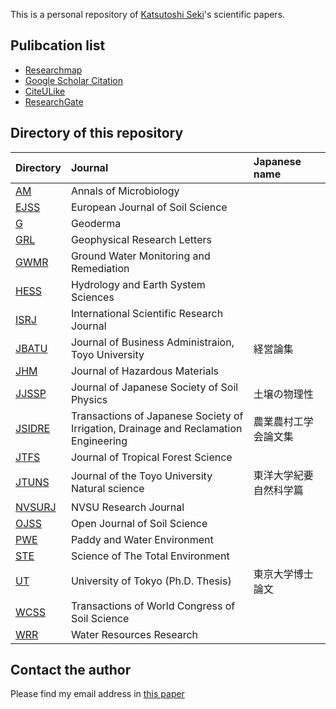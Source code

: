 This is a personal repository of [Katsutoshi Seki](http://www2.toyo.ac.jp/~seki_k/en/)'s scientific papers.

## Pulibcation list
- [Researchmap](http://researchmap.jp/sekik/)
- [Google Scholar Citation](http://scholar.google.com/citations?user=Gs_ABawAAAAJ)
- [CiteULike](http://www.citeulike.org/user/seki/tag/myself/order/year,desc,)
- [ResearchGate](http://www.researchgate.net/profile/Katsutoshi_Seki/)

## Directory of this repository

| Directory | Journal | Japanese name |
|:--|:--|:--|
| [AM](AM/) | Annals of Microbiology | |
| [EJSS](EJSS/) | European Journal of Soil Science | |
| [G](G/) | Geoderma | |
| [GRL](GRL/) | Geophysical Research Letters | |
| [GWMR](GWMR/) | Ground Water Monitoring and Remediation | |
| [HESS](HESS/) | Hydrology and Earth System Sciences | |
| [ISRJ](ISRJ/) | International Scientific Research Journal | |
| [JBATU](JBATU/) | Journal of Business Administraion, Toyo University | 経営論集 |
| [JHM](JHM/) | Journal of Hazardous Materials | |
| [JJSSP](JJSSP/) | Journal of Japanese Society of Soil Physics | 土壌の物理性 |
| [JSIDRE](JSIDRE/) | Transactions of Japanese Society of Irrigation, Drainage and Reclamation Engineering | 農業農村工学会論文集 |
| [JTFS](JTFS/) | Journal of Tropical Forest Science | |
| [JTUNS](JTUNS/) | Journal of the Toyo University Natural science | 東洋大学紀要自然科学篇 |
| [NVSURJ](NVSURJ/) | NVSU Research Journal | |
| [OJSS](OJSS/) | Open Journal of Soil Science | |
| [PWE](PWE/) | Paddy and Water Environment | |
| [STE](STE/) | Science of The Total Environment | |
| [UT](UT/) | University of Tokyo (Ph.D. Thesis) | 東京大学博士論文 |
| [WCSS](WCSS/) | Transactions of World Congress of Soil Science | |
| [WRR](WRR/) | Water Resources Research | |

## Contact the author
Please find my email address in [this paper](http://dx.doi.org/10.1016/j.geoderma.2015.02.013)
